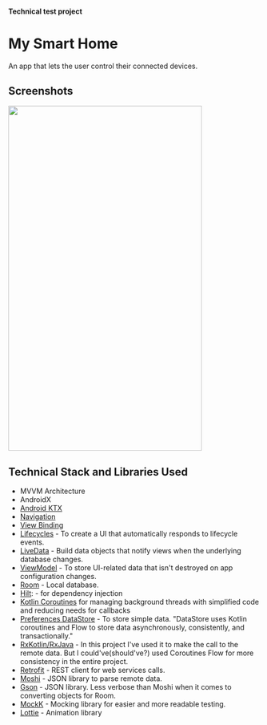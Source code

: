 
#### Technical test project

My Smart Home
=================

An app that lets the user control their connected devices.


Screenshots
-----------

<img src="https://github.com/sophicapri/MySmartHome/blob/main/screenshots/full_circle_gif.gif" height="688" width="387">

Technical Stack and Libraries Used
--------------
  * MVVM Architecture
  * AndroidX 
  * [Android KTX][2] 
  * [Navigation][14] 
  * [View Binding][11] 
  * [Lifecycles][12] - To create a UI that automatically responds to lifecycle events.
  * [LiveData][13] - Build data objects that notify views when the underlying database changes.
  * [ViewModel][17] - To store UI-related data that isn't destroyed on app configuration changes.
  * [Room][16] - Local database.
  * [Hilt][92]: - for dependency injection
  * [Kotlin Coroutines][91] for managing background threads with simplified code and reducing needs for callbacks
  * [Preferences DataStore][8] - To store simple data. "DataStore uses Kotlin coroutines and Flow to store data asynchronously, consistently, and transactionally."
  * [RxKotlin/RxJava][7] - In this project I've used it to make the call to the remote data. But I could've(should've?) used Coroutines Flow for more consistency in the entire project.
  * [Retrofit][5] - REST client for web services calls.
  * [Moshi][9] - JSON library to parse remote data.
  * [Gson][10] - JSON library. Less verbose than Moshi when it comes to converting objects for Room.
  * [MockK][20] - Mocking library for easier and more readable testing.
  * [Lottie][21] - Animation library

[0]: https://developer.android.com/jetpack/components
[2]: https://developer.android.com/kotlin/ktx
[4]: https://developer.android.com/training/testing/
[11]: https://developer.android.com/topic/libraries/data-binding/
[12]: https://developer.android.com/topic/libraries/architecture/lifecycle
[13]: https://developer.android.com/topic/libraries/architecture/livedata
[14]: https://developer.android.com/topic/libraries/architecture/navigation/
[16]: https://developer.android.com/topic/libraries/architecture/room
[17]: https://developer.android.com/topic/libraries/architecture/viewmodel
[30]: https://developer.android.com/guide/topics/ui
[34]: https://developer.android.com/guide/components/fragments
[91]: https://kotlinlang.org/docs/reference/coroutines-overview.html
[92]: https://developer.android.com/training/dependency-injection/hilt-android
[5]: https://github.com/square/retrofit
[7]: https://github.com/ReactiveX/RxKotlin
[8]: https://developer.android.com/topic/libraries/architecture/datastore
[9]: https://github.com/square/moshi
[10]: https://github.com/google/gson
[20]: https://github.com/mockk/mockk
[21]: https://github.com/airbnb/lottie-android
